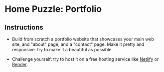 # Home Puzzle: Portfolio

## Instructions
* Build from scratch a portfolio website that showcases your main web site, and "about" page, and a "contact" page. Make it pretty and responsive. try to make it a beautiful as possible.

* Challenge yourself: try to host it on a free hosting service like [Netlify](https://www.netlify.com/) or [Render](https://render.com/).